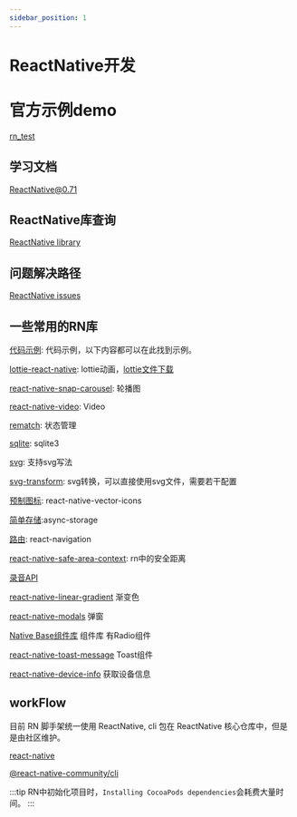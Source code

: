 ```yaml
---
sidebar_position: 1
---
```


# ReactNative开发

# 官方示例demo

[rn_test](https://github.com/facebook/react-native/blob/main/packages/rn-tester/js)

## 学习文档

[ReactNative@0.71](https://reactnative.dev/docs/0.71/getting-started)

## ReactNative库查询

[ReactNative library](https://reactnative.directory/)

## 问题解决路径

[ReactNative issues](https://github.com/facebook/react-native/issues/)

## 一些常用的RN库

[代码示例](https://github.com/Hao-yiwen/reactNative-study): 代码示例，以下内容都可以在此找到示例。

[lottie-react-native](https://github.com/lottie-react-native/lottie-react-native): lottie动画，[lottie文件下载](https://lottiefiles.com/featured)

[react-native-snap-carousel](https://github.com/meliorence/react-native-snap-carousel): 轮播图

[react-native-video](https://github.com/react-native-video/react-native-video): Video

[rematch](https://github.com/rematch/rematch): 状态管理

[sqlite](https://github.com/andpor/react-native-sqlite-storage): sqlite3

[svg](https://github.com/software-mansion/react-native-svg): 支持svg写法

[svg-transform](https://github.com/kristerkari/react-native-svg-transformer): svg转换，可以直接使用svg文件，需要若干配置

[预制图标](https://github.com/oblador/react-native-vector-icons): react-native-vector-icons

[简单存储](https://github.com/react-native-async-storage/async-storage):async-storage

[路由](https://github.com/react-navigation/react-navigation): react-navigation

[react-native-safe-area-context](https://github.com/th3rdwave/react-native-safe-area-context): rn中的安全距离

[录音API](https://github.com/react-native-audio-toolkit/react-native-audio-toolkit)

[react-native-linear-gradient](https://github.com/react-native-linear-gradient/react-native-linear-gradient) 渐变色

[react-native-modals](https://github.com/jacklam718/react-native-modals?tab=readme-ov-file) 弹窗

[Native Base组件库](https://docs.nativebase.io/radio) 组件库 有Radio组件

[react-native-toast-message](https://github.com/calintamas/react-native-toast-message) Toast组件

[react-native-device-info](https://github.com/react-native-device-info/react-native-device-info) 获取设备信息

## workFlow

目前 RN 脚手架统一使用 ReactNative, cli 包在 ReactNative 核心仓库中，但是是由社区维护。

[react-native](https://github.com/facebook/react-native)

[@react-native-community/cli](https://github.com/react-native-community/cli)

:::tip
RN中初始化项目时，`Installing CocoaPods dependencies`会耗费大量时间。
:::
